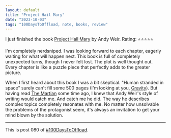 ```yaml
---
layout: default
title: "Project Hail Mary"
date: "2023-10-03"
tags: "100DaysToOffload, note, books, review"
---
```


I just finished the book [Project Hail Mary](https://wikipedia.org/wiki/Project_Hail_Mary) by Andy Weir. Rating: ⭐⭐⭐⭐⭐

I'm completely nerdsniped. I was looking forward to each chapter, eagerly waiting for what will happen next. This book is full of completely unexpected turns, though I never felt lost. The plot is well thought out. Every chapter is like a puzzle piece that perfectly adds to the greater picture.

When I first heard about this book I was a bit skeptical. "Human stranded in space" surely can't fill some 500 pages (I'm looking at you, [Gravity](https://wikipedia.org/wiki/Gravity_(2013_film))). But having read [The Martian](https://wikipedia.org/wiki/The_Martian_(Weir_novel)#) some time ago, I knew that Andy Weir's style of writing would catch me. And catch me he did. The way he describes complex topics completely resonates with me. No matter how unsolvable the problems of the protagonist seem, it's always an invitation to get your mind blown by the solution.

---

This is post 080 of [#100DaysToOffload](https://100daystooffload.com/).

